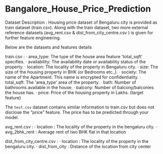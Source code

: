 # Bangalore_House_Price_Prediction

Dataset Description :
Housing price dataset of Bengaluru city is provided as train dataset (train.csv). Along with the train dataset, two more external reference datasets (avg_rent.csv & dist_from_city_centre.csv ) is given for further feature engineering. 
 
Below are the datasets and features details
 
 
train.csv :
·      area_type: The type of the house area feature 'total_sqft' specifies.
·      availability: The availability date or availability status of the property.
·      location: The locality of the property in Bengaluru city.
·      size: The size of the housing property in BHK (or Bedrooms etc.,).
·      society: The name of the Apartment. This name is encrypted for confidentiality.
·      total_sqft: The 'area_type' area of the property.
·      bath: Number of bathrooms available in the house.
·      balcony: Number of balcony/balconies the house has.
·      price: Price of the housing property in Lakhs. (target feature)
 
The `test.csv` dataset contains similar information to train.csv but does not disclose the “price” feature. The price has to be predicted through your model.
 
avg_rent.csv :
·      location : The locality of the property in the bengaluru city.
·      avg_2bhk_rent : Average rent of two BHK flat in that location
 
 
dist_from_city_centre.csv : 
·      location : The locality of the property in the bengaluru city.
·      dist_from_city : Distance of the location from city center
